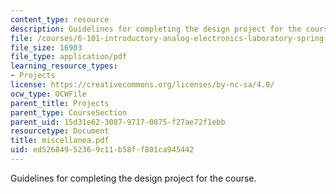 ```yaml
---
content_type: resource
description: Guidelines for completing the design project for the course.
file: /courses/6-101-introductory-analog-electronics-laboratory-spring-2007/ed52684952369c11b58ff801ca945442_miscellanea.pdf
file_size: 16903
file_type: application/pdf
learning_resource_types:
- Projects
license: https://creativecommons.org/licenses/by-nc-sa/4.0/
ocw_type: OCWFile
parent_title: Projects
parent_type: CourseSection
parent_uid: 15d31e62-3087-9717-0075-f27ae72f1ebb
resourcetype: Document
title: miscellanea.pdf
uid: ed526849-5236-9c11-b58f-f801ca945442
---
```

Guidelines for completing the design project for the course.